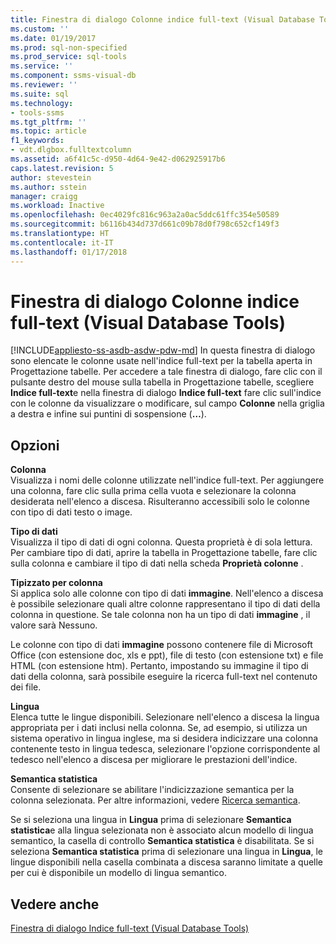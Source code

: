 ```yaml
---
title: Finestra di dialogo Colonne indice full-text (Visual Database Tools) | Microsoft Docs
ms.custom: ''
ms.date: 01/19/2017
ms.prod: sql-non-specified
ms.prod_service: sql-tools
ms.service: ''
ms.component: ssms-visual-db
ms.reviewer: ''
ms.suite: sql
ms.technology:
- tools-ssms
ms.tgt_pltfrm: ''
ms.topic: article
f1_keywords:
- vdt.dlgbox.fulltextcolumn
ms.assetid: a6f41c5c-d950-4d64-9e42-d062925917b6
caps.latest.revision: 5
author: stevestein
ms.author: sstein
manager: craigg
ms.workload: Inactive
ms.openlocfilehash: 0ec4029fc816c963a2a0ac5ddc61ffc354e50589
ms.sourcegitcommit: b6116b434d737d661c09b78d0f798c652cf149f3
ms.translationtype: HT
ms.contentlocale: it-IT
ms.lasthandoff: 01/17/2018
---
```

# <a name="full-text-index-columns-dialog-box-visual-database-tools"></a>Finestra di dialogo Colonne indice full-text (Visual Database Tools)
[!INCLUDE[appliesto-ss-asdb-asdw-pdw-md](../../includes/appliesto-ss-asdb-asdw-pdw-md.md)] In questa finestra di dialogo sono elencate le colonne usate nell'indice full-text per la tabella aperta in Progettazione tabelle. Per accedere a tale finestra di dialogo, fare clic con il pulsante destro del mouse sulla tabella in Progettazione tabelle, scegliere **Indice full-text**e nella finestra di dialogo **Indice full-text** fare clic sull'indice con le colonne da visualizzare o modificare, sul campo **Colonne** nella griglia a destra e infine sui puntini di sospensione (**…**).  
  
## <a name="options"></a>Opzioni  
**Colonna**  
Visualizza i nomi delle colonne utilizzate nell'indice full-text. Per aggiungere una colonna, fare clic sulla prima cella vuota e selezionare la colonna desiderata nell'elenco a discesa. Risulteranno accessibili solo le colonne con tipo di dati testo o image.  
  
**Tipo di dati**  
Visualizza il tipo di dati di ogni colonna. Questa proprietà è di sola lettura. Per cambiare tipo di dati, aprire la tabella in Progettazione tabelle, fare clic sulla colonna e cambiare il tipo di dati nella scheda **Proprietà colonne** .  
  
**Tipizzato per colonna**  
Si applica solo alle colonne con tipo di dati **immagine**. Nell'elenco a discesa è possibile selezionare quali altre colonne rappresentano il tipo di dati della colonna in questione. Se tale colonna non ha un tipo di dati **immagine** , il valore sarà Nessuno.  
  
Le colonne con tipo di dati **immagine** possono contenere file di Microsoft Office (con estensione doc, xls e ppt), file di testo (con estensione txt) e file HTML (con estensione htm). Pertanto, impostando su immagine il tipo di dati della colonna, sarà possibile eseguire la ricerca full-text nel contenuto dei file.  
  
**Lingua**  
Elenca tutte le lingue disponibili. Selezionare nell'elenco a discesa la lingua appropriata per i dati inclusi nella colonna. Se, ad esempio, si utilizza un sistema operativo in lingua inglese, ma si desidera indicizzare una colonna contenente testo in lingua tedesca, selezionare l'opzione corrispondente al tedesco nell'elenco a discesa per migliorare le prestazioni dell'indice.  
  
**Semantica statistica**  
Consente di selezionare se abilitare l'indicizzazione semantica per la colonna selezionata. Per altre informazioni, vedere [Ricerca semantica](http://msdn.microsoft.com/en-us/cd8faa9d-07db-420d-93f4-a2ea7c974b97).  
  
Se si seleziona una lingua in **Lingua** prima di selezionare **Semantica statistica**e alla lingua selezionata non è associato alcun modello di lingua semantico, la casella di controllo **Semantica statistica** è disabilitata. Se si seleziona **Semantica statistica** prima di selezionare una lingua in **Lingua**, le lingue disponibili nella casella combinata a discesa saranno limitate a quelle per cui è disponibile un modello di lingua semantico.  
  
## <a name="see-also"></a>Vedere anche  
[Finestra di dialogo Indice full-text &#40;Visual Database Tools&#41;](../../ssms/visual-db-tools/full-text-index-dialog-box-visual-database-tools.md)  
  
